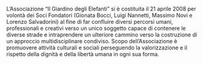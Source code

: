 L’Associazione “Il Giardino degli Elefanti” si è costituita il 21 aprile 2008 per volontà dei Soci Fondatori (Gionata Bocci, Luigi Nannetti, Massimo Novi e Lorenzo Salvadorini) al fine di far confluire diversi percorsi umani, professionali e creativi verso un unico soggetto capace di contenere le diverse strade e intraprendere un ulteriore cammino verso la costruzione di un approccio multidisciplinare condiviso. Scopo dell’Associazione è promuovere attività culturali e sociali perseguendo la valorizzazione e il rispetto della dignità e della libertà umana in ogni sua forma.
